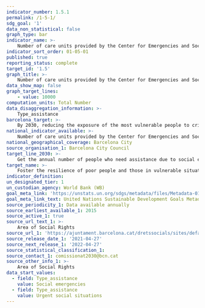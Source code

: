 ```yaml
---
indicator_number: 1.5.1
permalink: /1-5-1/
sdg_goal: '1'
data_non_statistical: false
graph_type: bar
indicator_name: >-
    Number of care units provided by the Center for Emergencies and Social Emergencies (CUESB) and number of people cared for in a social emergency
indicator_sort_order: 01-05-01
published: true
reporting_status: complete
target_id: '1.5'
graph_title: >-
    Number of care units provided by the Center for Emergencies and Social Emergencies (CUESB) and number of people cared for in a social emergency
data_show_map: false
graph_target_lines:
    - value: 10000
computation_units: Total Number
data_disaggregation_information: >-
    Type_assistance	
barcelona_target: >-
    By 2030, reducing the exposure of the most vulnerable people to crisis and disaster situations, as well as increasing their resilience for dealing with them
national_indicator_available: >-
    Number of care units provided by the Center for Emergencies and Social Emergencies (CUESB) and number of people cared for in a social emergency
national_geographical_coverage: Barcelona City 
source_organisation_1: Barcelona City Council
target_line_2030: >-
    Get the annual number of people who need assistance due to social emergencies to below 10,000
target_name: >-
    Foster the resilience of poor people and those in vulnerable situations, and reduce their exposure to extreme climate-related events and other economic, social and environmental crises and disasters
indicator_definition:
un_designated_tier: 1
un_custodian_agency: World Bank (WB)
goal_meta_link: 'https://unstats.un.org/sdgs/metadata/files/Metadata-01-05-01.pdf'
goal_meta_link_text: United Nations Sustainable Development Goals Metadata (pdf 894kB)
source_periodicity_1: Data available annually
source_earliest_available_1: 2015
source_active_1: true
source_url_text_1: >-
    Area of Social Rights 
source_url_1: 'https://ajuntament.barcelona.cat/dretssocials/sites/default/files/arxius-documents/memoria-area-drets-socials-2019.pdf'
source_release_date_1: '2021-04-27'
source_next_release_1: '2022-04-27'
source_statistical_classification_1: 
source_contact_1: comissionat2030@bcn.cat
source_other_info_1: >-
    Area of Social Rights
data_start_values:
  - field: Type_assistance
    value: Social emergencies
  - field: Type_assistance
    value: Urgent social situations
---
```

